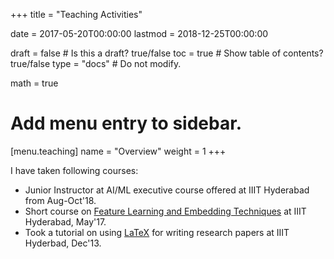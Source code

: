 +++
title = "Teaching Activities"

date = 2017-05-20T00:00:00
lastmod = 2018-12-25T00:00:00

draft = false  # Is this a draft? true/false
toc = true  # Show table of contents? true/false
type = "docs"  # Do not modify.

math = true

# Add menu entry to sidebar.
[menu.teaching]
  name = "Overview"
  weight = 1
+++

I have taken following courses:

* Junior Instructor at AI/ML executive course offered at IIIT Hyderabad from Aug-Oct'18.
* Short course on [Feature Learning and Embedding Techniques](featembed/) at IIIT Hyderabad, May'17.
* Took a tutorial on using [LaTeX](https://www.dropbox.com/s/o2v2sf7b5cjfzpc/Latex_Presentation.pdf?dl=0) for writing research papers at IIIT Hyderbad, Dec'13.